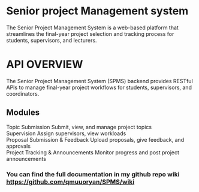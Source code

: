 # Senior project Management system

The Senior Project Management System is a web-based platform that streamlines the final-year project selection and tracking process for students, supervisors, and lecturers.

# API OVERVIEW

The Senior Project Management System (SPMS) backend provides RESTful APIs to manage final-year project workflows for students, supervisors, and coordinators.

## Modules

Topic Submission                        Submit, view, and manage project topics              
Supervision                             Assign supervisors, view workloads                   
Proposal Submission & Feedback          Upload proposals, give feedback, and approvals       
Project Tracking & Announcements        Monitor progress and post project announcements 


### You can find the full documentation in my github repo wiki <https://github.com/qmuuoryan/SPMS/wiki>